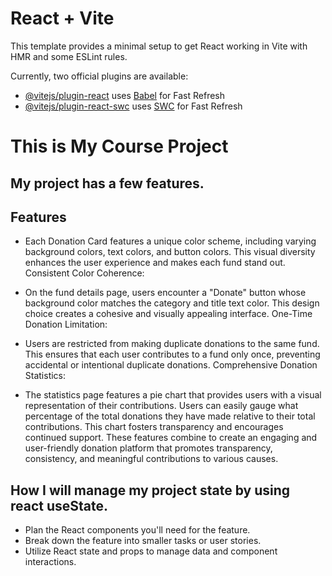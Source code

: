 # React + Vite

This template provides a minimal setup to get React working in Vite with HMR and some ESLint rules.

Currently, two official plugins are available:

- [@vitejs/plugin-react](https://github.com/vitejs/vite-plugin-react/blob/main/packages/plugin-react/README.md) uses [Babel](https://babeljs.io/) for Fast Refresh
- [@vitejs/plugin-react-swc](https://github.com/vitejs/vite-plugin-react-swc) uses [SWC](https://swc.rs/) for Fast Refresh

# This is My Course Project

## My project has a few features.

## Features
- Each Donation Card features a unique color scheme, including varying background colors, text colors, and button colors. This visual diversity enhances the user experience and makes each fund stand out.
Consistent Color Coherence:

- On the fund details page, users encounter a "Donate" button whose background color matches the category and title text color. This design choice creates a cohesive and visually appealing interface.
One-Time Donation Limitation:

- Users are restricted from making duplicate donations to the same fund. This ensures that each user contributes to a fund only once, preventing accidental or intentional duplicate donations.
Comprehensive Donation Statistics:

- The statistics page features a pie chart that provides users with a visual representation of their contributions. Users can easily gauge what percentage of the total donations they have made relative to their total contributions. This chart fosters transparency and encourages continued support.
These features combine to create an engaging and user-friendly donation platform that promotes transparency, consistency, and meaningful contributions to various causes.

## How I will manage my project state by using react useState.

- Plan the React components you'll need for the feature.
- Break down the feature into smaller tasks or user stories.
- Utilize React state and props to manage data and component interactions.

